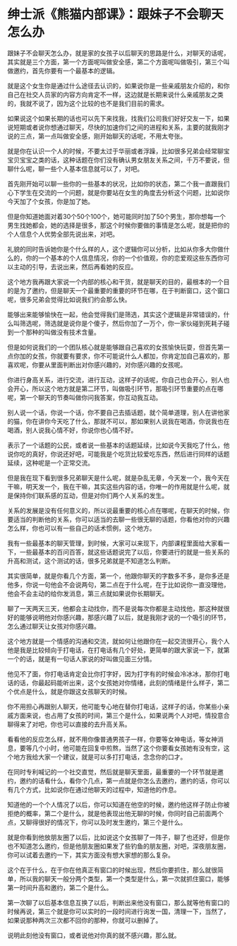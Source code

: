 # 绅士派《熊猫内部课》：跟妹子不会聊天怎么办

跟妹子不会聊天怎么办，就是家的女孩子以后聊天的思路是什么，对聊天的话呢，其实就是三个方面，第一个方面呢叫做安全感，第二个方面呢叫做吸引，第三个叫做邀约，首先你要有一个最基本的逻辑。

就是这个女生你是通过什么途径去认识的，如果说你是一些亲戚朋友介绍的，和你自己在社交人员家的内容方向肯定不一样，这边就是长期来说什么亲戚朋友之类的，我就不说了，因为这个比较的也不是我们目前的需求。

如果说这个如果长期的话也可以先下来找我，找我们公司我们好好交友一下，如果说短期或者说你想通过聊天，尽快的加速你们之间的进程和关系，主要的就我刚才说的三点，第一点叫做安全感，刚开始聊天的话呢，不用太夸张。

就是你在认识一个人的时候，不要太过于华丽或者浮躁，比如很多兄弟会经常聊宝宝贝宝宝之类的话，这种话题在你们没有确认男女朋友关系之间，千万不要说，但聊什么呢，聊一些个人基本信息就可以了，对吧。

首先刚开始可以聊一些你的一些基本的状况，比如你的状态，第二个我一直跟我们心下学生在交流的一个问题，就是你要站在女生的角度去分析这个问题，比如说你今天加了个女孩，你是加了她。

但是你知道她面对着30个50个100个，她可能同时加了50个男生，那你想每一个男生找她都会，她的选择是很多，那这个时候你要做的事情是怎么呢，就是把你的个人信息个人优势全部先说出来，对吧。

礼貌的同时告诉她你是个什么样的人，这个逻辑你可以分析，比如从你多大你做什么的，你的一个基本的个人信息情况，你的一个价值观，你的恋爱观这些东西你可以主动的引导，去说出来，然后再看她的反应。

这个地方我再跟大家说一个内部的核心和干货，就是聊天的目的，最根本的一个目的是为了邀约，但是聊天一个最重要的重要的环节在哪，在于判断窗口，这个窗口呢，很多兄弟会觉得比如说我们约会那么快。

能够出来能够愉快在一起，他会觉得我们是筛选，其实这个逻辑是非常错误的，什么叫筛选呢，筛选就是说你是个傻子，然后你加了一万个，你一家伙碰到死耗子碰到一个那种的叫做没有技术含量。

但是如何说我们的一个团队核心就是能够跟自己喜欢的女孩愉快玩耍，但首先第一点你加的女孩，你就要有要求，你不可能说什么人都加，你肯定加自己喜欢的，那喜欢呢，你要从里面判断出对你感兴趣的，对你感兴趣的女孩呢。

你进行身高关系，进行交流，进行互动，这样子的话呢，你自己也会开心，别人也会开心，所以这个地方就是第二环节，叫做吸引环节，那吸引环节重要的点在哪呢，第一个聊天的节奏叫做你问我答案，你互动我互动。

别人说一个话，你说一个话，你不要自己去插话题，就个简单道理，别人在讲他家的猫，你在讲你今天吃了什么，那就不可以，那如果别人说我在喝酒，你说我也在喝酒，别人说我心情不好，你说你也心情不好。

表示了一个话题的公民，或者说一些基本的话题延续，比如说今天我吃了什么，他说你吃的真好，你说还好吧，可能我是个吃货比较爱吃东西，然后进行同样的话题延续，这种呢是一个正常交流。

但是我在现下看到很多兄弟聊天是什么呢，就是杂乱无章，今天发一个，我今天在干嘛，明天发一个，我在干嘛，其实这些内容的话，你唯一的作用就是什么呢，就是保持你们联系感的互动，但是对你们两个人关系的发生。

关系的发展是没有任何意义的，所以说最重要的核心点在哪呢，在聊天的时候，你要适当的判断他的关系，你可以适当的去聊一些很无聊的话题，你看他对你的兴趣怎么样，你也可以有一些自己的话术惯例，这个地方。

我有一些最基本的聊天管理，到时候，大家可以来现下，内部课程里面给大家看一下，一些最基本的百问百答，就这些话题说完了以后，你要进行的就是一些关系的升高和测试，这个测试的话，很多兄弟就是不知道怎么判断。

其实很简单，就是你看几个方面，第一个，他跟你聊天的字数多不多，是你多还是他多，你说一句他会不会说两句，第二点在于什么呢，在于比如说你一直没理他，他会不会主动的给你发消息，第三点就如果说你长期聊天。

聊了一天两天三天，他都会主动找你，而不是说每次你都是主动找他，那这种就很好的能够说明他对你感兴趣，那感兴趣了以后，就是我刚才说的一个吸引的环节，怎么通过聊天让女孩对你感兴趣。

这个地方就是一个情感的沟通和交流，就如何让他跟你在一起交流很开心，我个人他是我是比较倾向于打电话，在打电话有几个好处，更简单的跟大家说一下，就第一个的话，就是有一句话人家说的好叫做见面三分情。

他见不了面，你打电话肯定会比你打字好，因为打字有的时候会冷冰冰，那你打电话的话，你最起码能听出来，这个女孩她对你情绪，此刻的情绪是什么样子，第二个优点是什么，就是你跟这女孩聊天的时候。

你不用担心再跟别人聊天，他可能专心地在替你打电话，这样子的话，你某些小亲戚方面来说，也占用了女孩的时间，第三个是什么，如果说两个人对吧，情投意合聊得来了对吧，你也可以直接的去升高关系。

看看他的反应怎么样，就不用你像普通男孩子一样，你要等女神电话，等女神消息，要等几个小时，他可能在回复中煎熬，当然了这个你要看女孩她有没有空，这个地方我给大家一个建议，就是可以多打打电话，念念你的口才。

在同时专利喊记的一个社交直觉，然后就是聊天里面，最重要的一个环节就是邀约，邀约的话看什么，看你个几点，第一点就是你怎么去邀约，邀约的话，你可以有几个方式，比如说你在通过他聊天的过程中，知道他的作息。

知道他的一个个人情况了以后，你可以知道在他空的时候，邀约他这样子防止你被拒绝的概率，第二个是什么，就是他表现出他无聊的时候，你同时自己前面两个点，又聊得很好的情况下，你可以及时发生邀约，第三个是什么。

就是你看到他放朋友圈了以后，比如说这个女孩聊了一阵子，聊了也还好，但是你也不知道怎么邀约，但是他朋友圈如果发了些钓鱼的朋友圈，对吧，深夜朋友圈，你可以试着去邀约一下，其实方面没有想大家想的那么复杂。

这个在于什么，在于你在他真正有窗口的时候出现，然后你要抓住，那么就很简单，所以我的聊天一般分两个类型，第一个类型是什么，第一次就抓住窗口，能够第一时间升高和邀约，第二个是什么。

第一次聊了以后基本信息互换了以后，判断出来他没有窗口，那么就等他有窗口的时候再说，第三个就是你可以实时的一段时间进行询发一国，清理一下，当然了，如果说那种两次三次都不回你的那种，你就可以删掉了。

说明此刻他没有窗口，或者说他对你真的就不感兴趣，那么就。